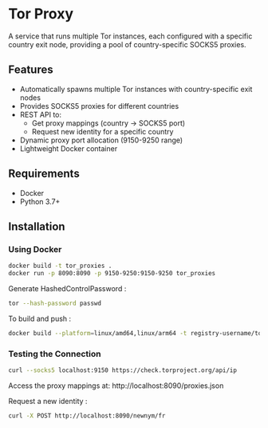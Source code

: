 # Tor Proxy

A service that runs multiple Tor instances, each configured with a specific country exit node, providing a pool of country-specific SOCKS5 proxies.

## Features

- Automatically spawns multiple Tor instances with country-specific exit nodes
- Provides SOCKS5 proxies for different countries
- REST API to:
  - Get proxy mappings (country -> SOCKS5 port)
  - Request new identity for a specific country
- Dynamic proxy port allocation (9150-9250 range)
- Lightweight Docker container

## Requirements

- Docker
- Python 3.7+

## Installation

### Using Docker

```bash
docker build -t tor_proxies .
docker run -p 8090:8090 -p 9150-9250:9150-9250 tor_proxies
```

Generate HashedControlPassword :

```bash
tor --hash-password passwd
```

To build and push :

```bash
docker build --platform=linux/amd64,linux/arm64 -t registry-username/tor_proxies:latest --push .
```

### Testing the Connection

```bash
curl --socks5 localhost:9150 https://check.torproject.org/api/ip
```

Access the proxy mappings at: http://localhost:8090/proxies.json

Request a new identity :

```bash
curl -X POST http://localhost:8090/newnym/fr
```
